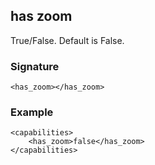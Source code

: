 ## has zoom

True/False. Default is False.


### Signature

`<has_zoom></has_zoom>`


### Example

```
<capabilities>
    <has_zoom>false</has_zoom>
</capabilities>
```
